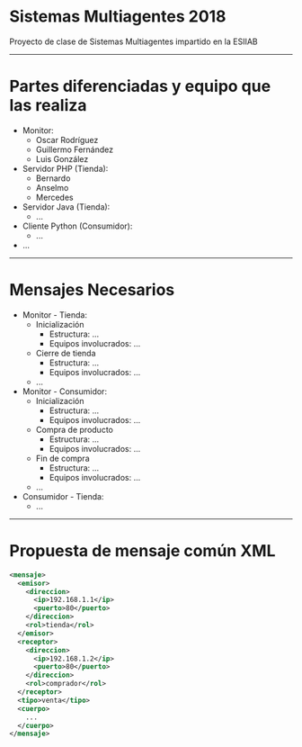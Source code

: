 # Sistemas Multiagentes 2018
Proyecto de clase de Sistemas Multiagentes impartido en la ESIIAB

-----

# Partes diferenciadas y equipo que las realiza
+ Monitor: 
  + Oscar Rodríguez
  + Guillermo Fernández
  + Luis González
+ Servidor PHP (Tienda):
  + Bernardo
  + Anselmo
  + Mercedes
+ Servidor Java (Tienda):
  + ...
+ Cliente Python (Consumidor):
  + ...
+ ...

-----

# Mensajes Necesarios
+ Monitor - Tienda: 
  + Inicialización
    + Estructura: ...
    + Equipos involucrados: ...
  + Cierre de tienda
      + Estructura: ...
      + Equipos involucrados: ...
  + ...
+ Monitor - Consumidor: 
  + Inicialización
    + Estructura: ...
    + Equipos involucrados: ...
  + Compra de producto
    + Estructura: ...
    + Equipos involucrados: ...
  + Fin de compra 
    + Estructura: ...
    + Equipos involucrados: ...
  + ...
+ Consumidor - Tienda: 
  + ...

------

# Propuesta de mensaje común XML
```XML
<mensaje>
  <emisor>
    <direccion>
      <ip>192.168.1.1</ip>
      <puerto>80</puerto>
    </direccion>
    <rol>tienda</rol>
  </emisor>
  <receptor>
    <direccion>
      <ip>192.168.1.2</ip>
      <puerto>80</puerto>
    </direccion>
    <rol>comprador</rol>
  </receptor>
  <tipo>venta</tipo>
  <cuerpo>
    ...
  </cuerpo>
</mensaje>
```
